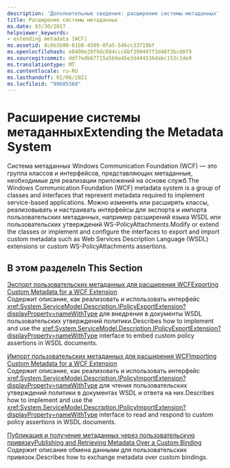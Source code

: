 ```yaml
---
description: 'Дополнительные сведения: расширение системы метаданных'
title: Расширение системы метаданных
ms.date: 03/30/2017
helpviewer_keywords:
- extending metadata [WCF]
ms.assetid: 8c6b3b00-61b8-4589-8fa5-546cc33719bf
ms.openlocfilehash: e8409e29f9dc604ccc6bf399497f3d48f3bcd8f9
ms.sourcegitcommit: ddf7edb67715a5b9a45e3dd44536dabc153c1de0
ms.translationtype: MT
ms.contentlocale: ru-RU
ms.lasthandoff: 02/06/2021
ms.locfileid: "99685560"
---
```

# <a name="extending-the-metadata-system"></a><span data-ttu-id="7059a-103">Расширение системы метаданных</span><span class="sxs-lookup"><span data-stu-id="7059a-103">Extending the Metadata System</span></span>

<span data-ttu-id="7059a-104">Система метаданных Windows Communication Foundation (WCF) — это группа классов и интерфейсов, представляющих метаданные, необходимые для реализации приложений на основе служб.</span><span class="sxs-lookup"><span data-stu-id="7059a-104">The Windows Communication Foundation (WCF) metadata system is a group of classes and interfaces that represent metadata required to implement service-based applications.</span></span> <span data-ttu-id="7059a-105">Можно изменять или расширять классы, реализовывать и настраивать интерфейсы для экспорта и импорта пользовательских метаданных, например расширений языка WSDL или пользовательских утверждений WS-PolicyAttachments.</span><span class="sxs-lookup"><span data-stu-id="7059a-105">Modify or extend the classes or implement and configure the interfaces to export and import custom metadata such as Web Services Description Language (WSDL) extensions or custom WS-PolicyAttachments assertions.</span></span>  
  
## <a name="in-this-section"></a><span data-ttu-id="7059a-106">В этом разделе</span><span class="sxs-lookup"><span data-stu-id="7059a-106">In This Section</span></span>  

 [<span data-ttu-id="7059a-107">Экспорт пользовательских метаданных для расширения WCF</span><span class="sxs-lookup"><span data-stu-id="7059a-107">Exporting Custom Metadata for a WCF Extension</span></span>](exporting-custom-metadata-for-a-wcf-extension.md)  
 <span data-ttu-id="7059a-108">Содержит описание, как реализовать и использовать интерфейс <xref:System.ServiceModel.Description.IPolicyExportExtension?displayProperty=nameWithType> для внедрения в документы WSDL пользовательских утверждений политики.</span><span class="sxs-lookup"><span data-stu-id="7059a-108">Describes how to implement and use the <xref:System.ServiceModel.Description.IPolicyExportExtension?displayProperty=nameWithType> interface to embed custom policy assertions in WSDL documents.</span></span>  
  
 [<span data-ttu-id="7059a-109">Импорт пользовательских метаданных для расширения WCF</span><span class="sxs-lookup"><span data-stu-id="7059a-109">Importing Custom Metadata for a WCF Extension</span></span>](importing-custom-metadata-for-a-wcf-extension.md)  
 <span data-ttu-id="7059a-110">Содержит описание, как реализовать и использовать интерфейс <xref:System.ServiceModel.Description.IPolicyImportExtension?displayProperty=nameWithType> для чтения пользовательских утверждений политики в документах WSDL и ответа на них.</span><span class="sxs-lookup"><span data-stu-id="7059a-110">Describes how to implement and use the <xref:System.ServiceModel.Description.IPolicyImportExtension?displayProperty=nameWithType> interface to read and respond to custom policy assertions in WSDL documents.</span></span>  
  
 [<span data-ttu-id="7059a-111">Публикация и получение метаданных через пользовательскую привязку</span><span class="sxs-lookup"><span data-stu-id="7059a-111">Publishing and Retrieving Metadata Over a Custom Binding</span></span>](publishing-and-retrieving-metadata-over-a-custom-binding.md)  
 <span data-ttu-id="7059a-112">Содержит описание обмена данными для пользовательских привязок.</span><span class="sxs-lookup"><span data-stu-id="7059a-112">Describes how to exchange metadata over custom bindings.</span></span>

